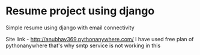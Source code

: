 # Resume project using django
Simple resume using django with email connectivity

Site link - http://anubhav369.pythonanywhere.com/
I have used free plan of pythonanywhere that's why smtp service is not working in this
